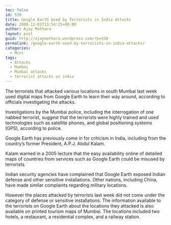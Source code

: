 ```yaml
---
toc: false
id: 539
title: Google Earth Used by Terrorists in India Attacks
date: 2008-12-01T13:54:25+00:00
author: Ajay Matharu
layout: post
guid: http://ajaymatharu.wordpress.com/?p=539
permalink: /google-earth-used-by-terrorists-in-india-attacks/
categories:
  - Misc
tags:
  - Attacks
  - Mumbai
  - Mumbai attacks
  - terrorist attacks on india
---
```

<div>
  The terrorists that attacked various locations in south Mumbai last week used digital maps from Google Earth to learn their way around, according to officials investigating the attacks.</p> 
  
  <p>
    Investigations by the Mumbai police, including the interrogation of one nabbed terrorist, suggest that the terrorists were highly trained and used technologies such as satellite phones, and global positioning systems (GPS), according to police.
  </p>
  
  <p>
    Google Earth has previously come in for criticism in India, including from the country&#8217;s former President, A.P.J. Abdul Kalam.
  </p>
  
  <p>
    Kalam warned in a 2005 lecture that the easy availability online of detailed maps of countries from services such as Google Earth could be misused by terrorists.
  </p>
  
  <p>
    Indian security agencies have complained that Google Earth exposed Indian defense and other sensitive installations. Other nations, including China, have made similar complaints regarding military locations.
  </p>
  
  <p>
    However the places attacked by terrorists last week did not come under the category of defense or sensitive installations. The information available to the terrorists on Google Earth about the locations they attacked is also available on printed tourism maps of Mumbai. The locations included two hotels, a restaurant, a residential complex, and a railway station.
  </p>
</div>
